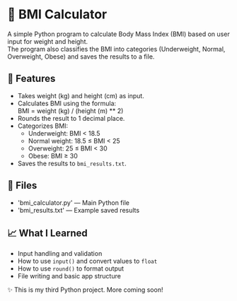 # 🧍 BMI Calculator
 
A simple Python program to calculate Body Mass Index (BMI) based on user input for weight and height.  
The program also classifies the BMI into categories (Underweight, Normal, Overweight, Obese) and saves the results to a file.

## 🚀 Features
- Takes weight (kg) and height (cm) as input.
- Calculates BMI using the formula:  
  BMI = weight (kg) / (height (m) ** 2)
- Rounds the result to 1 decimal place.
- Categorizes BMI:
  - Underweight: BMI < 18.5
  - Normal weight: 18.5 ≤ BMI < 25
  - Overweight: 25 ≤ BMI < 30
  - Obese: BMI ≥ 30
- Saves the results to `bmi_results.txt`.

## 📁 Files
- 'bmi_calculator.py' — Main Python file
- 'bmi_results.txt' — Example saved results

## 📈 What I Learned
-  Input handling and validation
- How to use `input()` and convert values to `float`
- How to use `round()` to format output
- File writing and basic app structure

✨ This is my third Python project. More coming soon!  
